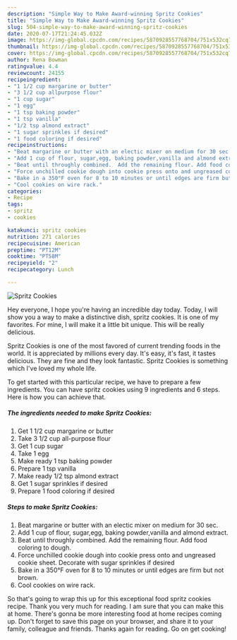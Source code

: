 ```yaml
---
description: "Simple Way to Make Award-winning Spritz Cookies"
title: "Simple Way to Make Award-winning Spritz Cookies"
slug: 504-simple-way-to-make-award-winning-spritz-cookies
date: 2020-07-17T21:24:45.032Z
image: https://img-global.cpcdn.com/recipes/5870928557768704/751x532cq70/spritz-cookies-recipe-main-photo.jpg
thumbnail: https://img-global.cpcdn.com/recipes/5870928557768704/751x532cq70/spritz-cookies-recipe-main-photo.jpg
cover: https://img-global.cpcdn.com/recipes/5870928557768704/751x532cq70/spritz-cookies-recipe-main-photo.jpg
author: Rena Bowman
ratingvalue: 4.4
reviewcount: 24155
recipeingredient:
- "1 1/2 cup margarine or butter"
- "3 1/2 cup allpurpose flour"
- "1 cup sugar"
- "1 egg"
- "1 tsp baking powder"
- "1 tsp vanilla"
- "1/2 tsp almond extract"
- "1 sugar sprinkles if desired"
- "1 food coloring if desired"
recipeinstructions:
- "Beat margarine or butter with an electic mixer on medium for 30 sec."
- "Add 1 cup of flour, sugar,egg, baking powder,vanilla and almond extract."
- "Beat until throughly combined.  Add the remaining flour. Add food coloring to dough."
- "Force unchilled cookie dough into cookie press onto and ungreased cookie sheet. Decorate with sugar sprinkles if desired"
- "Bake in a 350°F oven for 8 to 10 minutes or until edges are firm but not brown."
- "Cool cookies on wire rack."
categories:
- Recipe
tags:
- spritz
- cookies

katakunci: spritz cookies 
nutrition: 271 calories
recipecuisine: American
preptime: "PT12M"
cooktime: "PT58M"
recipeyield: "2"
recipecategory: Lunch

---
```



![Spritz Cookies](https://img-global.cpcdn.com/recipes/5870928557768704/751x532cq70/spritz-cookies-recipe-main-photo.jpg)

Hey everyone, I hope you're having an incredible day today. Today, I will show you a way to make a distinctive dish, spritz cookies. It is one of my favorites. For mine, I will make it a little bit unique. This will be really delicious.



Spritz Cookies is one of the most favored of current trending foods in the world. It is appreciated by millions every day. It's easy, it's fast, it tastes delicious. They are fine and they look fantastic. Spritz Cookies is something which I've loved my whole life.


To get started with this particular recipe, we have to prepare a few ingredients. You can have spritz cookies using 9 ingredients and 6 steps. Here is how you can achieve that.

<!--inarticleads1-->

##### The ingredients needed to make Spritz Cookies:

1. Get 1 1/2 cup margarine or butter
1. Take 3 1/2 cup all-purpose flour
1. Get 1 cup sugar
1. Take 1 egg
1. Make ready 1 tsp baking powder
1. Prepare 1 tsp vanilla
1. Make ready 1/2 tsp almond extract
1. Get 1 sugar sprinkles if desired
1. Prepare 1 food coloring if desired




<!--inarticleads2-->

##### Steps to make Spritz Cookies:

1. Beat margarine or butter with an electic mixer on medium for 30 sec.
1. Add 1 cup of flour, sugar,egg, baking powder,vanilla and almond extract.
1. Beat until throughly combined.  Add the remaining flour. Add food coloring to dough.
1. Force unchilled cookie dough into cookie press onto and ungreased cookie sheet. Decorate with sugar sprinkles if desired
1. Bake in a 350°F oven for 8 to 10 minutes or until edges are firm but not brown.
1. Cool cookies on wire rack.




So that's going to wrap this up for this exceptional food spritz cookies recipe. Thank you very much for reading. I am sure that you can make this at home. There's gonna be more interesting food at home recipes coming up. Don't forget to save this page on your browser, and share it to your family, colleague and friends. Thanks again for reading. Go on get cooking!
